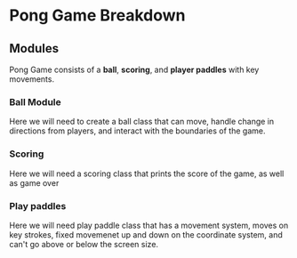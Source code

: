 # Pong Game Breakdown

## Modules

Pong Game consists of a **ball**, **scoring**, and **player paddles** with key movements.

### Ball Module

Here we will need to create a ball class that can move, handle change in directions from players, and interact with the boundaries of the game.

### Scoring

Here we will need a scoring class that prints the score of the game, as well as game over

### Play paddles

Here we will need play paddle class that has a movement system, moves on key strokes, fixed movemenet up and down on the coordinate system, and can't go above or below the screen size.